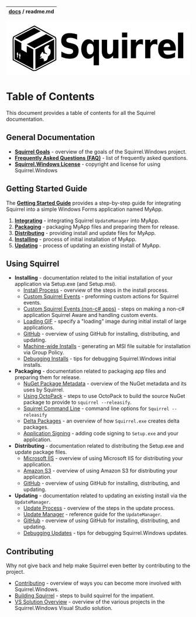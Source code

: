 | [docs](.) / readme.md |
|:---|

![](artwork/Squirrel-Logo.png)

# Table of Contents

This document provides a table of contents for all the Squirrel documentation.

## General Documentation

* **[Squirrel Goals](goals.md)** - overview of the goals of the Squirrel.Windows project.
* **[Frequently Asked Questions (FAQ)](faq.md)** - list of frequently asked questions.
* **[Squirrel.Windows License](../COPYING)** - copyright and license for using Squirrel.Windows

## Getting Started Guide

The **[Getting Started Guide](getting-started/0-overview.md)** provides a step-by-step guide for integrating Squirrel into a simple Windows Forms application named MyApp.

1. **[Integrating](getting-started/1-integrating.md)** - integrating Squirrel `UpdateManager` into MyApp.
1. **[Packaging](getting-started/2-packaging.md)** - packaging MyApp files and preparing them for release.
1. **[Distributing](getting-started/3-distributing.md)** - providing install and update files for MyApp.
1. **[Installing](getting-started/4-installing.md)** - process of initial installation of MyApp.
1. **[Updating](getting-started/5-updating.md)** - process of updating an existing install of MyApp.

## Using Squirrel


* **Installing** - documentation related to the initial installation of your application via Setup.exe (and Setup.msi).
  * [Install Process](using/install-process.md) - overview of the steps in the install process.
  * [Custom Squirrel Events](using/custom-squirrel-events.md) - preforming custom actions for Squirrel events.
  * [Custom Squirrel Events (non-c# apps)](using/custom-squirrel-events-non-cs.md) - steps on making a non-c# application Squirrel Aware and handling custom events.
  * [Loading GIF](using/loading-gif.md) - specify a "loading" image during initial install of large applications.
  * [GitHub](using/github.md) - overview of using GitHub for installing, distributing, and updating.
  * [Machine-wide Installs](using/machine-wide-installs.md) - generating an MSI file suitable for installation via Group Policy.
  * [Debugging Installs](using/debugging-installs.md) - tips for debugging Squirrel.Windows initial installs.
* **Packaging** - documentation related to packaging app files and preparing them for release.
  * [NuGet Package Metadata](using/nuget-package-metadata.md) - overview of the NuGet metadata and its uses by Squirrel.
  * [Using OctoPack](using/octopack.md) - steps to use OctoPack to build the source NuGet package to provide to `squirrel --releasify`.
  * [Squirrel Command Line](using/squirrel-command-line.md) - command line options for `Squirrel --releasify`
  * [Delta Packages](using/delta-packages.md) - an overview of how `Squirrel.exe` creates delta packages.
  * [Application Signing](using/application-signing.md) - adding code signing to `Setup.exe` and your application.
* **Distributing** - documentation related to distributing the Setup.exe and update package files.
  * [Microsoft IIS](using/microsoft-iis.md) - overview of using Microsoft IIS for distributing your application.
  * [Amazon S3](using/amazon-s3.md) - overview of using Amazon S3 for distributing your application.
  * [GitHub](using/github.md) - overview of using GitHub for installing, distributing, and updating.
* **Updating** - documentation related to updating an existing install via the `UpdateManager`.
  * [Update Process](using/update-process.md) - overview of the steps in the update process.
  * [Update Manager](using/update-manager.md) - reference guide for the `UpdateManager`.  
  * [GitHub](using/github.md) - overview of using GitHub for installing, distributing, and updating.  
  * [Debugging Updates](using/debugging-updates.md) - tips for debugging Squirrel.Windows updates.


## Contributing

Why not give back and help make Squirrel even better by contributing to the project.

* [Contributing](contributing/contributing.md) - overview of ways you can become more involved with Squirrel.Windows.
* [Building Squirrel](contributing/building-squirrel.md) - steps to build squirrel for the impatient.
* [VS Solution Overview](contributing/vs-solution-overview.md) - overview of the various projects in the Squirrel.Windows Visual Studio solution.
